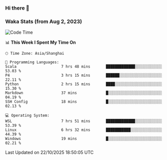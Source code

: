 ### Hi there 👋

### Waka Stats (from Aug 2, 2023)

<!--START_SECTION:waka-->
![Code Time](http://img.shields.io/badge/Code%20Time-1%2C141%20hrs%208%20mins-blue)

📊 **This Week I Spent My Time On** 

```text
🕑︎ Time Zone: Asia/Shanghai

💬 Programming Languages: 
Scala                    7 hrs 48 mins       █████████████░░░░░░░░░░░░   53.03 % 
P4                       3 hrs 15 mins       ██████░░░░░░░░░░░░░░░░░░░   22.11 % 
Python                   2 hrs 15 mins       ████░░░░░░░░░░░░░░░░░░░░░   15.30 % 
Markdown                 37 mins             █░░░░░░░░░░░░░░░░░░░░░░░░   04.19 % 
SSH Config               18 mins             █░░░░░░░░░░░░░░░░░░░░░░░░   02.13 % 

💻 Operating System: 
WSL                      7 hrs 51 mins       █████████████░░░░░░░░░░░░   53.39 % 
Linux                    6 hrs 32 mins       ███████████░░░░░░░░░░░░░░   44.39 % 
Windows                  19 mins             █░░░░░░░░░░░░░░░░░░░░░░░░   02.21 % 
```


 Last Updated on 22/10/2025 18:50:05 UTC
<!--END_SECTION:waka-->
